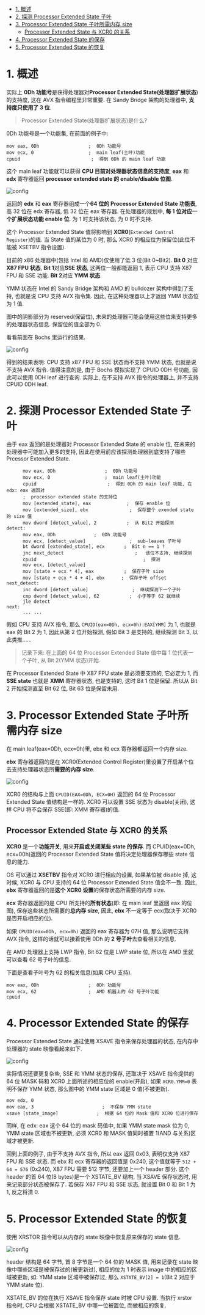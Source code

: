<!-- @import "[TOC]" {cmd="toc" depthFrom=1 depthTo=6 orderedList=false} -->

<!-- code_chunk_output -->

- [1. 概述](#1-概述)
- [2. 探测 Processor Extended State 子叶](#2-探测-processor-extended-state-子叶)
- [3. Processor Extended State 子叶所需内存 size](#3-processor-extended-state-子叶所需内存-size)
  - [Processor Extended State 与 XCR0 的关系](#processor-extended-state-与-xcr0-的关系)
- [4. Processor Extended State 的保存](#4-processor-extended-state-的保存)
- [5. Processor Extended State 的恢复](#5-processor-extended-state-的恢复)

<!-- /code_chunk_output -->

# 1. 概述

实际上 **0Dh 功能号**是获得处理器对**Processor Extended State(处理器扩展状态**)的支持度, 这在 AVX 指令编程里非常重要. 在 Sandy Bridge 架构的处理器中, **支持度只使用了 3 位**.

>Processor Extended State(处理器扩展状态)是什么?

0Dh 功能号是一个功能集, 在前面的例子中:

```assembly
mov eax, 0Dh                  ;  0Dh 功能号
mov ecx, 0                    ;  main leaf(主叶)功能
cpuid                          ;  得到 0Dh 的 main leaf 功能
```

这个 main leaf 功能就可以获得 **CPU 目前对处理器状态信息的支持度**, **eax** 和 **edx** 寄存器返回 **processor extended state 的 enable/disable 位图**.

![config](./images/11.png)

返回的 **edx** 和 **eax** 寄存器组成一个**64 位的 Processor Extended State 功能表**, 高 32 位在 edx 寄存器, 低 32 位在 eax 寄存器. 在处理器的规划中, **每 1 位对应一个扩展状态功能 enable 位**. 为 1 时支持该状态, 为 0 时不支持.

这个 Processor Extended State 值将影响到 **XCR0**(`Extended Control Register`)的值. 当 State 值的某位为 0 时, 那么 XCR0 的相应位为保留位(此位不能被 XSETBV 指令设置).

目前的 x86 处理器中(包括 Intel 和 AMD)仅使用了低 3 位(Bit 0~Bit2). **Bit 0** 对应 **X87 FPU 状态**, **Bit 1**对应**SSE 状态**, 这两位一般都能返回 1, 表示 CPU 支持 X87 FPU 和 SSE 功能. **Bit 2**对应 **YMM 状态**.

YMM 状态在 Intel 的 Sandy Bridge 架构和 AMD 的 bulldozer 架构中得到了支持, 也就是说 CPU 支持 AVX 指令集. 因此, 在这种处理器以上才返回 YMM 状态位为 1 值.

图中的阴影部分为 reserved(保留位), 未来的处理器可能会使用这些位来支持更多的处理器状态信息. 保留位的值全部为 0.

看看前面在 Bochs 里运行的结果.

![config](./images/12.png)

得到的结果表明: CPU 支持 x87 FPU 和 SSE 状态而不支持 YMM 状态, 也就是说不支持 AVX 指令. 值得注意的是, 由于 Bochs 模拟实现了 CPUID 0DH 号功能, 因此可以使用 0DH leaf 进行查询. 实际上, 在不支持 AVX 指令的处理器上, 并不支持 CPUID 0DH leaf.

# 2. 探测 Processor Extended State 子叶

由于 eax 返回的是处理器对 Processor Extended State 的 enable 位, 在未来的处理器中可能加入更多的支持, 因此在使用前应该探测处理器到底支持了哪些 Prcessor Extended State.

```assembly
      mov eax, 0Dh                  ;  0Dh 功能号
      mov ecx, 0                    ;  main leaf(主叶)功能
      cpuid                          ;  得到 0Dh 的 main leaf 功能, 在 edx: eax 返回对
      ;  processor extended state 的支持位
      mov [extended_state], eax             ;  保存 enable 位
      mov [extended_size], ebx               ;  保存整个 exended state 的 size 值
      mov dword [detect_value], 2           ;  从 Bit2 开始探测
detect:
      mov eax, 0Dh              ;  0Dh 功能号
      mov ecx, [detect_value]                ;  sub-leaves 子叶号
      bt dword [extended_state], ecx       ;  Bit n == 1 ?
      jnc next_detect                          ;   该位不支持, 继续探测
      cpuid                                       ;  探测
      mov ecx, [detect_value]
      mov [state + ecx * 4], eax           ;  保存子叶 size
      mov [state + ecx * 4 + 4], ebx      ;  保存子叶 offset
next_detect:
      inc dword [detect_value]                ;  继续探测下一个子叶
      cmp dword [detect_value], 62           ;  小于等于 62 就继续
      jle detect
next:
      ... ...
```

假如 CPU 支持 AVX 指令, 那么 `CPUID(eax=0Dh, ecx=0h):EAX[YMM]` 为 1, 也就是 eax 的 Bit 2 为 1, 因此从第 2 位开始探测, 假如 Bit 3 是支持的, 继续探测 Bit 3, 以此类推......

>记录下来: 在上面的 64 位 Processor Extended State 值中每 1 位代表一个子叶, 从 Bit 2(YMM 状态)开始.

在 Processor Extended State 中 X87 FPU state 是必须要支持的, 它必定为 1, 而 **SSE state** 也就是 **XMM** 寄存器状态, 也是支持的, 这时 Bit 1 位是保留. 所以从 Bit 2 开始探测直至 Bit 62 位, Bit 63 位是保留未用.

# 3. Processor Extended State 子叶所需内存 size

在 main leaf(eax=0Dh, ecx=0h)里, ebx 和 ecx 寄存器都返回一个内存 size.

**ebx** 寄存器返回的是在 XCR0(Extended Control Register)里设置了开启某个位去支持处理器状态所**需要的内存 size**.

![config](./images/13.png)

XCR0 的结构与上面 `CPUID(EAX=0Dh, ECX=0H)` 返回的 64 位 Processor Extended State 值结构是一样的. XCR0 可以设置 SSE 状态为 disable(关闭), 这样 CPU 将不会保存 SSE(即: XMM 寄存器)的值.

## Processor Extended State 与 XCR0 的关系

**XCR0** 是一个**功能开关**, 用来**开启或关闭某些 state 的保存**. 而 CPUID(eax=0Dh, ecx=00h)返回的 Processor Extended State 值将决定处理器保存哪些 state 信息的能力.

OS 可以通过 **XSETBV** 指令对 XCR0 进行相应的设置, 如果某位被 disable 掉, 这时候, XCR0 与 CPU 支持的 64 位 Processor Extended State 值会不一致. 因此, **ebx** 寄存器返回的是**这个 XCR0 设置**的保存状态所需要的内存 size.

**ecx** 寄存器返回的是 CPU 所支持的**所有状态**(即: 在 main leaf 里返回 eax 的位图), 保存这些状态所需要的**总内存 size**, 因此, **ebx** 不一定等于 ecx(取决于 XCR0 是否开启相应的位).

如果 `CPUID(eax=0Dh, ecx=0h)` 返回的 eax 寄存器为 07H 值, 那么说明它支持 AVX 指令, 这样的话就可以接着使用 0Dh 的 **2 号子叶**去查看相关的信息.

在 AMD 处理器上支持 LWP 指令, Bit 62 位是 LWP state 位, 所以在 AMD 里就可以查看 62 号子叶的信息.

下面是查看子叶号为 62 的相关信息(如果 CPU 支持).

```assembly
mov eax, 0Dh                  ;  0Dh 功能号
mov ecx, 62                   ;  AMD 机器上的 62 号子叶功能
cpuid
```

# 4. Processor Extended State 的保存

Processor Extended State 通过使用 XSAVE 指令来保存处理器的状态, 在内存中处理器的 state 映像看起来如下.

![config](./images/14.png)

实际情况还要更复杂些, SSE 和 YMM 状态的保存, 还取决于 XSAVE 指令提供的 64 位 MASK 码和 XCR0 上面所述的相应位的 enable(开启), 如果 `XCR0.YMM=0` 表明不保存 YMM 状态, 那么图中的 YMM state 区域是 0 值(不被更新).

```assembly
mov edx, 0
mov eax, 3                         ;  不保存 YMM state
xsave [state_image]              ;  根据 64 位的 Mask 值和 XCR0 位进行保存
```

同样, 在 edx: eax 这个 64 位的 mask 码值中, 如果 YMM state mask 位为 0, YMM state 区域也不被更新, 必须 XCR0 和 MASK 值同时被置 1(AND 与关系)区域才被更新.

回到上面的例子, 由于不支持 AVX 指令, 所以 eax 返回 0x03, 表明仅支持 X87 FPU 和 SSE 状态. 而 ebx 和 ecx 寄存器的返回值是 0x240, 这个值就等于 `512 + 64 = 576` (0x240), X87 FPU 需要 512 字节, 还要加上一个 header 部分. 这个 header 的首 64 位(8 bytes)是一个 XSTATE_BV 结构, 当 XSAVE 保存状态时, 用来记录部分状态被保存了. 若保存 X87 FPU 和 SSE 状态, 就设置 Bit 0 和 Bit 1 为 1, 反之将清 0.

# 5. Processor Extended State 的恢复

使用 XRSTOR 指令可以从内存的 state 映像中恢复原来保存的 state 信息.

![config](./images/15.png)

header 结构是 64 字节, 首 8 字节是一个 64 位的 MASK 值, 用来记录在 state 映像中哪些区域是被保存过的(被更新过), 相应的位为 1 时表示 image 中的相应的区域被更新, 如: YMM state 区域中被保存过, 那么 `XSTATE_BV[2] = 1`(Bit 2 对应于 YMM state 位).

XSTATE_BV 的位在执行 XSAVE 指令保存 state 时被 CPU 设置. 当执行 xrstor 指令时, CPU 会根据 XSTATE\_BV 中哪一位被置位, 而做相应的恢复.